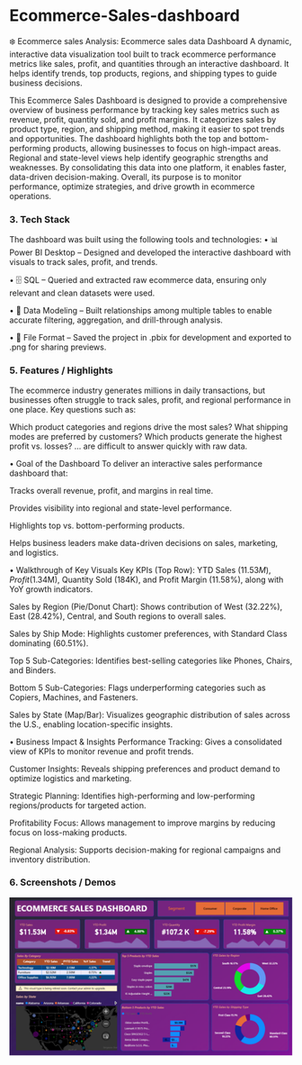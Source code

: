 # Ecommerce-Sales-dashboard

❄️ Ecommerce sales Analysis: Ecommerce sales data Dashboard
A dynamic, interactive data visualization tool built to track ecommerce performance metrics like sales, profit, and quantities through an interactive dashboard.
It helps identify trends, top products, regions, and shipping types to guide business decisions.


This Ecommerce Sales Dashboard is designed to provide a comprehensive overview of business performance by tracking key sales metrics such as revenue, profit, quantity sold, and profit margins. It categorizes sales by product type, region, and shipping method, making it easier to spot trends and opportunities. The dashboard highlights both the top and bottom-performing products, allowing businesses to focus on high-impact areas. Regional and state-level views help identify geographic strengths and weaknesses. By consolidating this data into one platform, it enables faster, data-driven decision-making. Overall, its purpose is to monitor performance, optimize strategies, and drive growth in ecommerce operations.

### 3.	Tech Stack

The dashboard was built using the following tools and technologies:
• 📊 Power BI Desktop – Designed and developed the interactive dashboard with visuals to track sales, profit, and trends.

• 🗄️ SQL – Queried and extracted raw ecommerce data, ensuring only relevant and clean datasets were used.

• 📝 Data Modeling – Built relationships among multiple tables to enable accurate filtering, aggregation, and drill-through analysis.

• 📁 File Format – Saved the project in .pbix for development and exported to .png for sharing previews.


### 5.	Features / Highlights
The ecommerce industry generates millions in daily transactions, but businesses often struggle to track sales, profit, and regional performance in one place. Key questions such as:

Which product categories and regions drive the most sales?
What shipping modes are preferred by customers?
Which products generate the highest profit vs. losses?
… are difficult to answer quickly with raw data.

•	Goal of the Dashboard
To deliver an interactive sales performance dashboard that:

Tracks overall revenue, profit, and margins in real time.

Provides visibility into regional and state-level performance.

Highlights top vs. bottom-performing products.

Helps business leaders make data-driven decisions on sales, marketing, and logistics.

•	Walkthrough of Key Visuals
Key KPIs (Top Row): YTD Sales ($11.53M), Profit ($1.34M), Quantity Sold (184K), and Profit Margin (11.58%), along with YoY growth indicators.

Sales by Region (Pie/Donut Chart): Shows contribution of West (32.22%), East (28.42%), Central, and South regions to overall sales.

Sales by Ship Mode: Highlights customer preferences, with Standard Class dominating (60.51%).

Top 5 Sub-Categories: Identifies best-selling categories like Phones, Chairs, and Binders.

Bottom 5 Sub-Categories: Flags underperforming categories such as Copiers, Machines, and Fasteners.

Sales by State (Map/Bar): Visualizes geographic distribution of sales across the U.S., enabling location-specific insights.

•	Business Impact & Insights
Performance Tracking: Gives a consolidated view of KPIs to monitor revenue and profit trends.

Customer Insights: Reveals shipping preferences and product demand to optimize logistics and marketing.

Strategic Planning: Identifies high-performing and low-performing regions/products for targeted action.

Profitability Focus: Allows management to improve margins by reducing focus on loss-making products.

Regional Analysis: Supports decision-making for regional campaigns and inventory distribution.

### 6.	Screenshots / Demos
 ![Dashboard Preview](https://github.com/rajnandan0182/Sales-Dashboard/blob/main/Snapshot%20Of%20the%20Dashboard.png)
